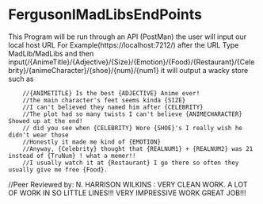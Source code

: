 # FergusonIMadLibsEndPoints


This Program will be run through an API (PostMan) the user will input our local host URL For Example(https://localhost:7212/) after the URL Type MadLib/MadLibs and then input(/{AnimeTitle}/{Adjective}/{Size}/{Emotion}/{Food}/{Restaurant}/{Celebrity}/{animeCharacter}/{shoe}/{num}/{num1} it will output a wacky store such as

        //{ANIMETITLE} Is the best {ADJECTIVE} Anime ever!
        //the main character's feet seems kinda {SIZE}
        //I can't believed they named him after {CELEBRITY}
        //The plot had so many twists I can't believe {ANIMECHARACTER} Showed up at the end!
        // did you see when {CELEBRITY} Wore {SHOE}'s I really wish he didn't wear those
        //Honestly it made me kind of {EMOTION}
        //Anyway, {Celebrity} thought that {REALNUM1} + {REALNUM2} was 21 instead of {TruNum} ! what a memer!!
        //I usually watch it at {Restaurant} I go there so often they usually give me free {Food}.


//Peer Reviewed by: N. HARRISON WILKINS : VERY CLEAN WORK. A LOT OF WORK IN SO LITTLE LINES!!! VERY IMPRESSIVE WORK GREAT JOB!!!

